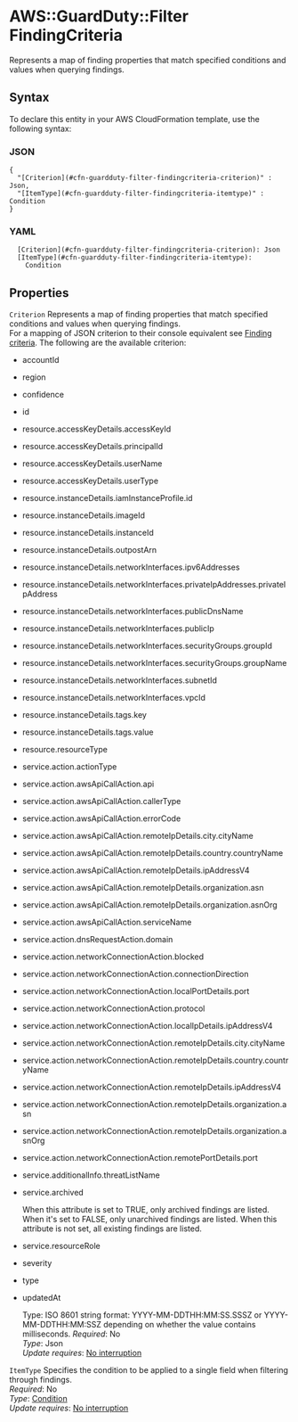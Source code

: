 # AWS::GuardDuty::Filter FindingCriteria<a name="aws-properties-guardduty-filter-findingcriteria"></a>

Represents a map of finding properties that match specified conditions and values when querying findings\.

## Syntax<a name="aws-properties-guardduty-filter-findingcriteria-syntax"></a>

To declare this entity in your AWS CloudFormation template, use the following syntax:

### JSON<a name="aws-properties-guardduty-filter-findingcriteria-syntax.json"></a>

```
{
  "[Criterion](#cfn-guardduty-filter-findingcriteria-criterion)" : Json,
  "[ItemType](#cfn-guardduty-filter-findingcriteria-itemtype)" : Condition
}
```

### YAML<a name="aws-properties-guardduty-filter-findingcriteria-syntax.yaml"></a>

```
  [Criterion](#cfn-guardduty-filter-findingcriteria-criterion): Json
  [ItemType](#cfn-guardduty-filter-findingcriteria-itemtype): 
    Condition
```

## Properties<a name="aws-properties-guardduty-filter-findingcriteria-properties"></a>

`Criterion`  <a name="cfn-guardduty-filter-findingcriteria-criterion"></a>
Represents a map of finding properties that match specified conditions and values when querying findings\.  
For a mapping of JSON criterion to their console equivalent see [Finding criteria](https://docs.aws.amazon.com/guardduty/latest/ug/guardduty_filter-findings.html#filter_criteria)\. The following are the available criterion:  
+ accountId
+ region
+ confidence
+ id
+ resource\.accessKeyDetails\.accessKeyId
+ resource\.accessKeyDetails\.principalId
+ resource\.accessKeyDetails\.userName
+ resource\.accessKeyDetails\.userType
+ resource\.instanceDetails\.iamInstanceProfile\.id
+ resource\.instanceDetails\.imageId
+ resource\.instanceDetails\.instanceId
+ resource\.instanceDetails\.outpostArn
+ resource\.instanceDetails\.networkInterfaces\.ipv6Addresses
+ resource\.instanceDetails\.networkInterfaces\.privateIpAddresses\.privateIpAddress
+ resource\.instanceDetails\.networkInterfaces\.publicDnsName
+ resource\.instanceDetails\.networkInterfaces\.publicIp
+ resource\.instanceDetails\.networkInterfaces\.securityGroups\.groupId
+ resource\.instanceDetails\.networkInterfaces\.securityGroups\.groupName
+ resource\.instanceDetails\.networkInterfaces\.subnetId
+ resource\.instanceDetails\.networkInterfaces\.vpcId
+ resource\.instanceDetails\.tags\.key
+ resource\.instanceDetails\.tags\.value
+ resource\.resourceType
+ service\.action\.actionType
+ service\.action\.awsApiCallAction\.api
+ service\.action\.awsApiCallAction\.callerType
+ service\.action\.awsApiCallAction\.errorCode
+ service\.action\.awsApiCallAction\.remoteIpDetails\.city\.cityName
+ service\.action\.awsApiCallAction\.remoteIpDetails\.country\.countryName
+ service\.action\.awsApiCallAction\.remoteIpDetails\.ipAddressV4
+ service\.action\.awsApiCallAction\.remoteIpDetails\.organization\.asn
+ service\.action\.awsApiCallAction\.remoteIpDetails\.organization\.asnOrg
+ service\.action\.awsApiCallAction\.serviceName
+ service\.action\.dnsRequestAction\.domain
+ service\.action\.networkConnectionAction\.blocked
+ service\.action\.networkConnectionAction\.connectionDirection
+ service\.action\.networkConnectionAction\.localPortDetails\.port
+ service\.action\.networkConnectionAction\.protocol
+ service\.action\.networkConnectionAction\.localIpDetails\.ipAddressV4
+ service\.action\.networkConnectionAction\.remoteIpDetails\.city\.cityName
+ service\.action\.networkConnectionAction\.remoteIpDetails\.country\.countryName
+ service\.action\.networkConnectionAction\.remoteIpDetails\.ipAddressV4
+ service\.action\.networkConnectionAction\.remoteIpDetails\.organization\.asn
+ service\.action\.networkConnectionAction\.remoteIpDetails\.organization\.asnOrg
+ service\.action\.networkConnectionAction\.remotePortDetails\.port
+ service\.additionalInfo\.threatListName
+ service\.archived

  When this attribute is set to TRUE, only archived findings are listed\. When it's set to FALSE, only unarchived findings are listed\. When this attribute is not set, all existing findings are listed\.
+ service\.resourceRole
+ severity
+ type
+ updatedAt

  Type: ISO 8601 string format: YYYY\-MM\-DDTHH:MM:SS\.SSSZ or YYYY\-MM\-DDTHH:MM:SSZ depending on whether the value contains milliseconds\.
*Required*: No  
*Type*: Json  
*Update requires*: [No interruption](https://docs.aws.amazon.com/AWSCloudFormation/latest/UserGuide/using-cfn-updating-stacks-update-behaviors.html#update-no-interrupt)

`ItemType`  <a name="cfn-guardduty-filter-findingcriteria-itemtype"></a>
Specifies the condition to be applied to a single field when filtering through findings\.  
*Required*: No  
*Type*: [Condition](aws-properties-guardduty-filter-condition.md)  
*Update requires*: [No interruption](https://docs.aws.amazon.com/AWSCloudFormation/latest/UserGuide/using-cfn-updating-stacks-update-behaviors.html#update-no-interrupt)